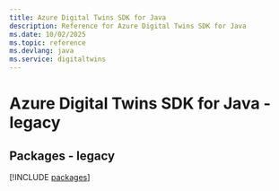 ```yaml
---
title: Azure Digital Twins SDK for Java
description: Reference for Azure Digital Twins SDK for Java
ms.date: 10/02/2025
ms.topic: reference
ms.devlang: java
ms.service: digitaltwins
---
```

# Azure Digital Twins SDK for Java - legacy
## Packages - legacy
[!INCLUDE [packages](digital-twins-index.md)]